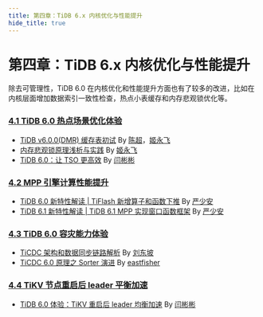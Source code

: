 ```yaml
---
title: 第四章：TiDB 6.x 内核优化与性能提升
hide_title: true
---
```


# 第四章：TiDB 6.x 内核优化与性能提升

除去可管理性，TiDB 6.0 在内核优化和性能提升方面也有了较多的改进，比如在内核层面增加数据索引一致性检查，热点小表缓存和内存悲观锁优化等。

### [4.1 TiDB 6.0 热点场景优化体验](1-hotspot/index.md)

- [TiDB v6.0.0(DMR) 缓存表初试](1-hotspot/1-cached-tables.md) By [陈超](https://tidb.net/u/%E5%95%A6%E5%95%A6%E5%95%A6%E5%95%A6%E5%95%A6/post/all)，[姬永飞](https://tidb.net/u/jiyf/post/all)
- [内存悲观锁原理浅析与实践](1-hotspot/2-in-memory-pessimistic-locks.md) By [姬永飞](https://tidb.net/u/jiyf/post/all)
- [TiDB 6.0：让 TSO 更高效](1-hotspot/3-make-tso-effectively.md) By [闫彬彬](https://tidb.net/u/h5n1/post/all)

### [4.2 MPP 引擎计算性能提升](2-mpp-engine/index.md)

- [TiDB 6.0 新特性解读 | TiFlash 新增算子和函数下推](2-mpp-engine/1-tiflash-pushing-down.md) By [严少安](https://tidb.net/u/ShawnYan/post/all) 
- [TiDB 6.1 新特性解读 | TiDB 6.1 MPP 实现窗口函数框架](2-mpp-engine/2-mpp-window-functions.md) By [严少安](https://tidb.net/u/ShawnYan/post/all)

### [4.3 TiDB 6.0 容灾能力体验](3-disaster-recovery/index.md)

- [TiCDC 架构和数据同步链路解析](3-disaster-recovery/1-ticdc-arch-and-data-replicating.md) By [刘东坡](https://github.com/hi-rustin)
- [TiCDC 6.0 原理之 Sorter 演进](3-disaster-recovery/2-ticdc-sorter.md) By [eastfisher](https://tidb.net/u/eastfisher/answer)

### [4.4 TiKV 节点重启后 leader 平衡加速](4-tikv-restart/index.md)

- [TiDB 6.0 体验：TiKV 重启后 leader 均衡加速](4-tikv-restart/1-leader-transfer-speedup.md) By [闫彬彬](https://tidb.net/u/h5n1/post/all)